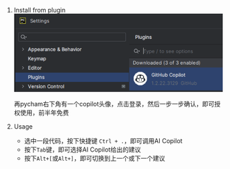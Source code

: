 1. Install from plugin
   ![](.01_Usage_images/pulgin_copilot.png)
    
    再pycham右下角有一个copilot头像，点击登录，然后一步一步确认，即可授权使用，前半年免费

2. Usage
    - 选中一段代码，按下快捷键 `Ctrl + .`，即可调用AI Copilot
    - 按下`Tab`键，即可选择AI Copilot给出的建议
    - 按下`Alt+[`或`Alt+]`，即可切换到上一个或下一个建议